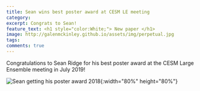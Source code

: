 ```yaml
---
title: Sean wins best poster award at CESM LE meeting
category: 
excerpt: Congrats to Sean!
feature_text: <h1 style="color:White;"> New paper </h1>
image: http://galenmckinley.github.io/assets/img/perpetual.jpg
tags: 
comments: true
---
```


Congratulations to Sean Ridge for his best poster award at the CESM Large Ensemble meeting in July 2019!

![Sean getting his poster award 2018]({{site.baseurl}}/assets/img/LEmeeting2019_bestposter_ridge2.jpg){:width="80%" height="80%"} 

